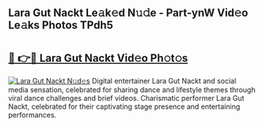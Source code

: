 ## Lara Gut Nackt Le𝚊k𝚎d N𝚞𝚍e - Part-ynW Vid𝚎o Le𝚊ks Photos TPdh5

# <h2><a href="http://fb510r7.evod.top/?m=Lara+Gut+Nackt">🔗 👉🔴 Lara Gut Nackt Vid𝚎o Ph𝚘t𝚘s</a></h2>

[![Lara Gut Nackt N𝚞d𝚎s](https://i.imgur.com/8V9OHl7.gif)](http://fb510r7.evod.top/?m=Lara+Gut+Nackt)
Digital entertainer Lara Gut Nackt and social media sensation, celebrated for sharing dance and lifestyle themes through viral dance challenges and brief videos. Charismatic performer Lara Gut Nackt, celebrated for their captivating stage presence and entertaining performances. 
